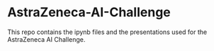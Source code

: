 # AstraZeneca-AI-Challenge
This repo contains the ipynb files and the presentations used for the AstraZeneca AI Challenge.
